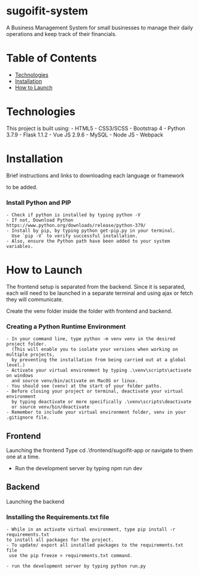 # sugoifit-system

A Business Management System for small businesses to manage their 
daily operations and keep track of their financials. 

# Table of Contents 
    
- [Technologies](#technologies)
- [Installation](#installation)
- [How to Launch](#how-to-launch)


# Technologies
This project is built using: 
    - HTML5 
    - CSS3/SCSS
    - Bootstrap 4
    - Python 3.7.9
    - Flask 1.1.2
    - Vue JS 2.9.6
    - MySQL 
    - Node JS
    - Webpack

# Installation 
Brief instructions and links to downloading each language or framework

to be added.

### Install Python and PIP
    - Check if python is installed by typing python -V
    - If not, Download Python https://www.python.org/downloads/release/python-379/
    - Install by pip, by typing python get-pip.py in your terminal. 
      Use `pip -V` to verify successful installation. 
    - Also, ensure the Python path have been added to your system variables.

# How to Launch

The frontend setup is separated from the backend. Since it is separated, each will need to be launched in a separate terminal and using ajax or fetch they will communicate.

Create the venv folder inside the folder with frontend and backend.

### Creating a Python Runtime Environment
    - In your command line, type python -m venv venv in the desired project folder. 
      (This will enable you to isolate your versions when working on multiple projects,
      by preventing the installation from being carried out at a global level.)
    - Activate your virtual environment by typing .\venv\scripts\activate on windows 
      and source venv/bin/activate on MacOS or linux.
    - You should see (venv) at the start of your folder paths.
    - Before closing your project or terminal, deactivate your virtual environment 
      by typing deactivate or more specifically .\venv\scripts\deactivate 
      or source venv/bin/deactivate
    - Remember to include your virtual environment folder, venv in your .gitignore file.
    

## Frontend
Launching the frontend 
  Type cd .\frontend/sugoifit-app or navigate to them one at a time. 
  - Run the development server by typing npm run dev

## Backend
Launching the backend
### Installing the Requirements.txt file 
    - While in an activate virtual environment, type pip install -r requirements.txt
    to install all packages for the project. 
    - To update/ export all installed packages to the requirements.txt file
     use the pip freeze > requirements.txt command.
     
    - run the development server by typing python run.py



